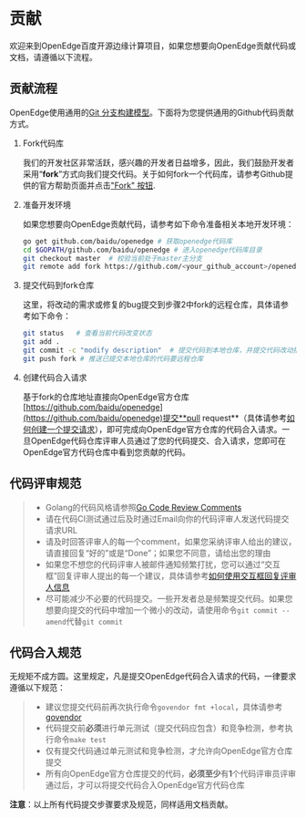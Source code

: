 # 贡献

欢迎来到OpenEdge百度开源边缘计算项目，如果您想要向OpenEdge贡献代码或文档，请遵循以下流程。

## 贡献流程

OpenEdge使用通用的[Git 分支构建模型](http://nvie.com/posts/a-successful-git-branching-model/)。下面将为您提供通用的Github代码贡献方式。

1. Fork代码库

   我们的开发社区非常活跃，感兴趣的开发者日益增多，因此，我们鼓励开发者采用“**fork**”方式向我们提交代码。关于如何fork一个代码库，请参考Github提供的官方帮助页面并点击["Fork" 按钮](https://help.github.com/articles/fork-a-repo/).

2. 准备开发环境

   如果您想要向OpenEdge贡献代码，请参考如下命令准备相关本地开发环境：

   ```bash
   go get github.com/baidu/openedge # 获取openedge代码库
   cd $GOPATH/github.com/baidu/openedge # 进入openedge代码库目录
   git checkout master  # 校验当前处于master主分支
   git remote add fork https://github.com/<your_github_account>/openedge  # 指定远程提交代码仓库
   ```

3. 提交代码到fork仓库

   这里，将改动的需求或修复的bug提交到步骤2中fork的远程仓库，具体请参考如下命令：

   ```bash
   git status   # 查看当前代码改变状态
   git add .
   git commit -c "modify description"  # 提交代码到本地仓库，并提交代码改动描述信息
   git push fork # 推送已提交本地仓库的代码要远程仓库
   ```

4. 创建代码合入请求

   基于fork的仓库地址直接向OpenEdge官方仓库[https://github.com/baidu/openedge](https://github.com/baidu/openedge)提交**pull request**（具体请参考[如何创建一个提交请求](https://help.github.com/articles/creating-a-pull-request/)），即可完成向OpenEdge官方仓库的代码合入请求。一旦OpenEdge代码仓库评审人员通过了您的代码提交、合入请求，您即可在OpenEdge官方代码仓库中看到您贡献的代码。

## 代码评审规范

> + Golang的代码风格请参照[Go Code Review Comments](https://github.com/golang/go/wiki/CodeReviewComments)
> + 请在代码CI测试通过后及时通过Email向你的代码评审人发送代码提交请求URL
> + 请及时回答评审人的每一个comment，如果您采纳评审人给出的建议，请直接回复“好的”或是“Done”；如果您不同意，请给出您的理由
> + 如果您不想您的代码评审人被邮件通知频繁打扰，您可以通过“交互框”回复评审人提出的每一个建议，具体请参考[如何使用交互框回复评审人信息](https://help.github.com/articles/reviewing-proposed-changes-in-a-pull-request/)
> + 尽可能减少不必要的代码提交。一些开发者总是频繁提交代码。如果您想要向提交的代码中增加一个微小的改动，请使用命令`git commit --amend`代替`git commit`

## 代码合入规范

无规矩不成方圆。这里规定，凡是提交OpenEdge代码合入请求的代码，一律要求遵循以下规范：

> + 建议您提交代码前再次执行命令`govendor fmt +local`，具体请参考[govendor](https://github.com/kardianos/govendor)
> + 代码提交前**必须**进行单元测试（提交代码应包含）和竞争检测，参考执行命令`make test`
> + 仅有提交代码通过单元测试和竞争检测，才允许向OpenEdge官方仓库提交
> + 所有向OpenEdge官方仓库提交的代码，**必须至少**有**1**个代码评审员评审通过后，才可以将提交代码合入OpenEdge官方代码仓库

**注意**：以上所有代码提交步骤要求及规范，同样适用文档贡献。
